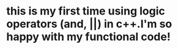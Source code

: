 # this is my first time using logic operators (and, ||) in c++.I'm so happy with my functional code!
